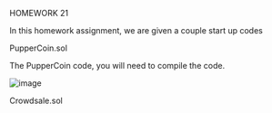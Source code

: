 HOMEWORK 21




In this homework assignment, we are given a couple start up codes


PupperCoin.sol

The PupperCoin code, you will need to compile the code. 

![image](https://user-images.githubusercontent.com/69773959/110580606-41f13800-8126-11eb-8cb4-2ed5fa7a96cb.png)

















Crowdsale.sol
